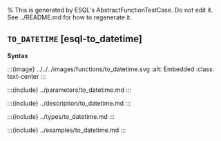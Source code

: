 % This is generated by ESQL's AbstractFunctionTestCase. Do not edit it. See ../README.md for how to regenerate it.

## `TO_DATETIME` [esql-to_datetime]

**Syntax**

:::{image} ../../../images/functions/to_datetime.svg
:alt: Embedded
:class: text-center
:::


:::{include} ../parameters/to_datetime.md
:::

:::{include} ../description/to_datetime.md
:::

:::{include} ../types/to_datetime.md
:::

:::{include} ../examples/to_datetime.md
:::
